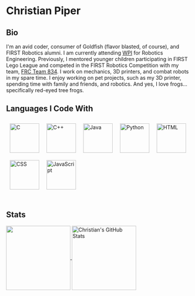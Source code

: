 # Christian Piper

## Bio

I'm an avid coder, consumer of Goldfish (flavor blasted, of course), and FIRST Robotics alumni. I am currently attending [WPI](https://www.wpi.edu/) for Robotics Engineering. Previously, I mentored younger children participating in FIRST Lego League and competed in the FIRST Robotics Competition with my team, [FRC Team 834](https://github.com/FRCTeam834). I work on mechanics, 3D printers, and combat robots in my spare time. I enjoy working on pet projects, such as my 3D printer, spending time with family and friends, and robotics. And yes, I love frogs... specifically red-eyed tree frogs.

## Languages I Code With

<div style="display:flex; flex-wrap:wrap; align-items:center;">
  <img src="https://upload.wikimedia.org/wikipedia/commons/1/19/C_Logo.png" alt="C" style="width:auto; height:80px; margin: 10px;">
  <img src="https://upload.wikimedia.org/wikipedia/commons/1/18/ISO_C%2B%2B_Logo.svg" alt="C++" style="width:auto; height:80px; margin: 10px;">
  <img src="https://upload.wikimedia.org/wikipedia/en/thumb/3/30/Java_programming_language_logo.svg/150px-Java_programming_language_logo.svg.png" alt="Java" style="width:auto; height:80px; margin: 10px;">
  <img src="https://upload.wikimedia.org/wikipedia/commons/c/c3/Python-logo-notext.svg" alt="Python" style="width:auto; height:80px; margin: 10px;">
  <img src="https://upload.wikimedia.org/wikipedia/commons/6/61/HTML5_logo_and_wordmark.svg" alt="HTML" style="width:auto; height:80px; margin: 10px;">
  <img src="https://upload.wikimedia.org/wikipedia/commons/d/d5/CSS3_logo_and_wordmark.svg" alt="CSS" style="width:auto; height:80px; margin: 10px;">
  <img src="https://upload.wikimedia.org/wikipedia/commons/6/6a/JavaScript-logo.png" alt="JavaScript" style="width:auto; height:80px; margin: 10px;">
</div>

<br>

## Stats

<a href="https://github.com/CAP1Sup/CAP1Sup">
  <img align="center" src="https://github-readme-stats.vercel.app/api/top-langs/?username=CAP1Sup&title_color=ffffff&text_color=c9cacc&icon_color=2bbc8a&bg_color=1d1f21&langs_count=6&hide=html&theme=transparent&layout=compact&size_weight=0.5&count_weight=0.5" height="175px"/>
</a>
<a href="https://github.com/CAP1Sup/CAP1Sup">
  <img align="center" src="https://github-readme-stats.vercel.app/api?username=CAP1Sup&show_icons=true&count_private=true&title_color=ffffff&text_color=c9cacc&icon_color=2bbc8a&bg_color=1d1f21&theme=transparent&hide=contribs" alt="Christian's GitHub Stats" height="175px" />
</a>

